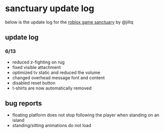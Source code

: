 # sanctuary update log

below is the update log for the [roblox game sanctuary](https://www.roblox.com/games/9519233512/) by @jiltq

## update log

### 6/13
- reduced z-fighting on rug
- fixed visible attachment
- optimized tv static and reduced the volume
- changed overhead message font and content
- disabled reset button
- t-shirts are now automatically removed

## bug reports

- floating platform does not stop following the player when standing on an island
- standing/sitting animations do not load
